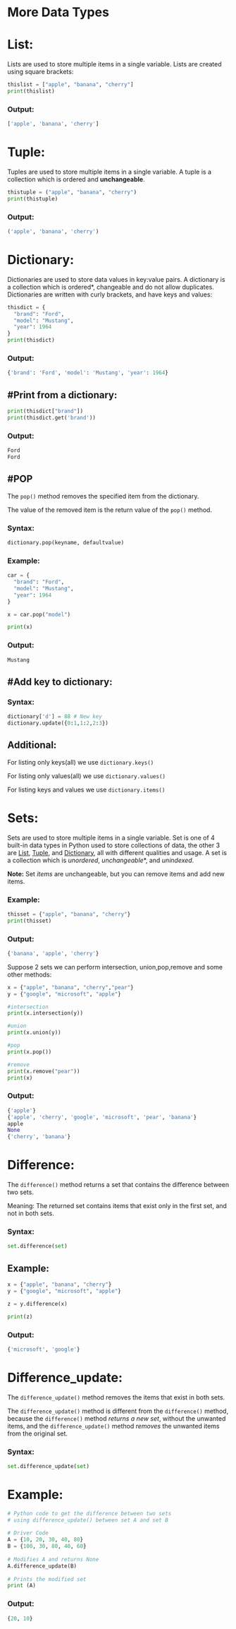 # More Data Types

# List:

Lists are used to store multiple items in a single variable. Lists are created using square brackets:

```python
thislist = ["apple", "banana", "cherry"]
print(thislist)
```

### Output:

```python
['apple', 'banana', 'cherry']
```

# Tuple:

Tuples are used to store multiple items in a single variable. A tuple is a collection which is ordered and **unchangeable**.

```python
thistuple = ("apple", "banana", "cherry")
print(thistuple)
```

### Output:

```python
('apple', 'banana', 'cherry')
```

# Dictionary:

Dictionaries are used to store data values in key:value pairs. A dictionary is a collection which is ordered*, changeable and do not allow duplicates. Dictionaries are written with curly brackets, and have keys and values:

```python
thisdict = {
  "brand": "Ford",
  "model": "Mustang",
  "year": 1964
}
print(thisdict)
```

### Output:

```python
{'brand': 'Ford', 'model': 'Mustang', 'year': 1964}
```

## #Print from a dictionary:

```python
print(thisdict["brand"])
print(thisdict.get('brand'))
```

### Output:

```python
Ford
Ford
```

## #POP

The `pop()` method removes the specified item from the dictionary.

The value of the removed item is the return value of the `pop()` method.

### Syntax:

```python
dictionary.pop(keyname, defaultvalue)
```

### Example:

```python
car = {
  "brand": "Ford",
  "model": "Mustang",
  "year": 1964
}

x = car.pop("model")

print(x)
```

### Output:

```python
Mustang
```

## #Add key to dictionary:

### Syntax:

```python
dictionary['d'] = 88 # New key
dictionary.update({0:1,1:2,2:3})
```

## Additional:

For listing only keys(all) we use `dictionary.keys()`

For listing only values(all) we use `dictionary.values()`

For listing keys and values we use `dictionary.items()`

# Sets:

Sets are used to store multiple items in a single variable. Set is one of 4 built-in data types in Python used to store collections of data, the other 3 are [List](https://www.w3schools.com/python/python_lists.asp), [Tuple](https://www.w3schools.com/python/python_tuples.asp), and [Dictionary](https://www.w3schools.com/python/python_dictionaries.asp), all with different qualities and usage. A set is a collection which is *unordered*, *unchangeable**, and *unindexed*.

**Note:** Set *items* are unchangeable, but you can remove items and add new items.

### Example:

```python
thisset = {"apple", "banana", "cherry"}
print(thisset)
```

### Output:

```python
{'banana', 'apple', 'cherry'}
```

Suppose 2 sets we can perform intersection, union,pop,remove and some other methods:

```python
x = {"apple", "banana", "cherry","pear"}
y = {"google", "microsoft", "apple"}

#intersection
print(x.intersection(y))

#union
print(x.union(y))

#pop
print(x.pop())

#remove
print(x.remove("pear"))
print(x)

```

### Output:

```python
{'apple'}
{'apple', 'cherry', 'google', 'microsoft', 'pear', 'banana'}
apple
None
{'cherry', 'banana'}
```

# Difference:

The `difference()` method returns a set that contains the difference between two sets.

Meaning: The returned set contains items that exist only in the first set, and not in both sets.

### Syntax:

```python
set.difference(set)
```

## Example:

```python
x = {"apple", "banana", "cherry"}
y = {"google", "microsoft", "apple"}

z = y.difference(x)

print(z)
```

### Output:

```python
{'microsoft', 'google'}
```

# Difference_update:

The `difference_update()` method removes the items that exist in both sets.

The `difference_update()` method is different from the `difference()` method, because the `difference()` method *returns a new set*, without the unwanted items, and the `difference_update()` method *removes* the unwanted items from the original set.

### Syntax:

```python
set.difference_update(set)
```

# Example:

```python
# Python code to get the difference between two sets
# using difference_update() between set A and set B
 
# Driver Code
A = {10, 20, 30, 40, 80}
B = {100, 30, 80, 40, 60}
 
# Modifies A and returns None
A.difference_update(B)
 
# Prints the modified set
print (A)
```

### Output:

```python
{20, 10}
```
